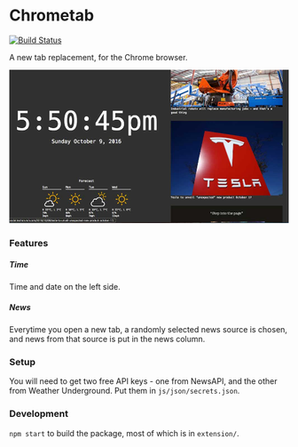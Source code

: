 # Chrometab
[![Build Status](https://travis-ci.org/patosai/spacetab.svg?branch=dev)](https://travis-ci.org/patosai/spacetab)

A new tab replacement, for the Chrome browser.

![image example](spacetab-ex.jpg)

### Features

##### Time
Time and date on the left side.

##### News
Everytime you open a new tab, a randomly selected news source is chosen, and news from that source is put in the news column.

### Setup
You will need to get two free API keys - one from NewsAPI, and the other from Weather Underground. Put them in `js/json/secrets.json`.

### Development
`npm start` to build the package, most of which is in `extension/`.
